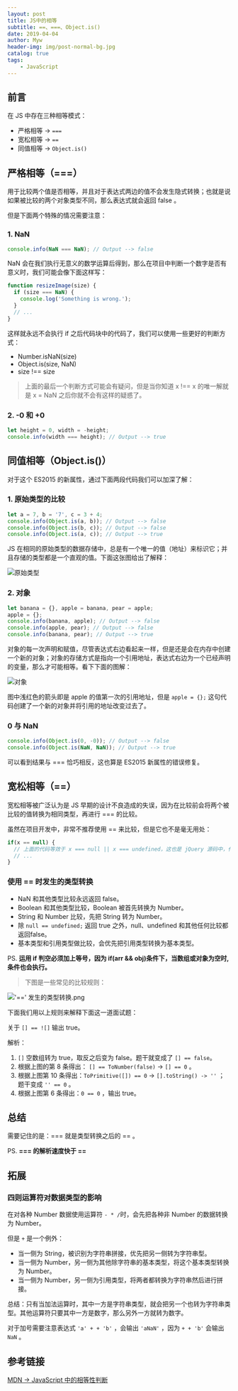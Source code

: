 ```yaml
---
layout: post
title: JS中的相等
subtitle: ==、===、Object.is()
date: 2019-04-04
author: Myw
header-img: img/post-normal-bg.jpg
catalog: true
tags:
    - JavaScript
---
```


## 前言

在 JS 中存在三种相等模式：

- 严格相等 -> `===`
- 宽松相等 -> `==`
- 同值相等 -> `Object.is()`

## 严格相等（===）

用于比较两个值是否相等，并且对于表达式两边的值不会发生隐式转换；也就是说如果被比较的两个对象类型不同，那么表达式就会返回 false 。

但是下面两个特殊的情况需要注意：

### 1. NaN

```js
console.info(NaN === NaN); // Output --> false
```

NaN 会在我们执行无意义的数学运算后得到，那么在项目中判断一个数字是否有意义时，我们可能会像下面这样写：

```js
function resizeImage(size) {
  if (size === NaN) {
    console.log('Something is wrong.');
  }
  // ...
}
```

这样就永远不会执行 if 之后代码块中的代码了，我们可以使用一些更好的判断方式：

- Number.isNaN(size)
- Object.is(size, NaN)
- size !== size

>上面的最后一个判断方式可能会有疑问，但是当你知道 x !== x 的唯一解就是 x = NaN 之后你就不会有这样的疑惑了。

### 2. -0 和 +0

```js
let height = 0, width = -height;
console.info(width === height); // Output --> true
```

## 同值相等（Object.is()）

对于这个 ES2015 的新属性，通过下面两段代码我们可以加深了解：

### 1. 原始类型的比较

```js
let a = 7, b = '7', c = 3 + 4;
console.info(Object.is(a, b)); // Output --> false
console.info(Object.is(b, c)); // Output --> false
console.info(Object.is(a, c)); // Output --> true
```

JS 在相同的原始类型的数据存储中，总是有一个唯一的值（地址）来标识它；并且存储的类型都是一个直观的值。下面这张图给出了解释：

![原始类型](https://tva1.sinaimg.cn/large/00831rSTgy1gd30wza5u0j30dq0aeglx.jpg)

### 2. 对象

```js
let banana = {}, apple = banana, pear = apple;
apple = {};
console.info(banana, apple); // Output --> false
console.info(apple, pear); // Output --> false
console.info(banana, pear); // Output --> true
```

对象的每一次声明和赋值，尽管表达式右边看起来一样，但是还是会在内存中创建一个新的对象；对象的存储方式是指向一个引用地址，表达式右边为一个已经声明的变量，那么才可能相等。看下下面的图解：

![对象](https://tva1.sinaimg.cn/large/00831rSTgy1gd31ale5a9j30eq09wq3k.jpg)

图中浅红色的箭头即是 apple 的值第一次的引用地址，但是 `apple = {};` 这句代码创建了一个新的对象并将引用的地址改变过去了。

### 0 与 NaN

```js
console.info(Object.is(0, -0)); // Output --> false
console.info(Object.is(NaN, NaN)); // Output --> true
```

可以看到结果与 === 恰巧相反，这也算是 ES2015 新属性的错误修复。

## 宽松相等（==）

宽松相等被广泛认为是 JS 早期的设计不良造成的失误，因为在比较前会将两个被比较的值转换为相同类型，再进行 === 的比较。

虽然在项目开发中，非常不推荐使用 == 来比较，但是它也不是毫无用处：

```js
if(x == null) {
  // 上面的代码等效于 x === null || x === undefined，这也是 jQuery 源码中，代替 === 的一种写法。
  // ...
}
```

### 使用 == 时发生的类型转换

- NaN 和其他类型比较永远返回 false。
- Boolean 和其他类型比较，Boolean 被首先转换为 Number。
- String 和 Number 比较，先把 String 转为 Number。
- 除 `null == undefined;` 返回 true 之外，null、undefined 和其他任何比较都返回false。
- 基本类型和引用类型做比较，会优先把引用类型转换为基本类型。

PS. **运用 if 判空必须加上等号，因为 if(arr && obj)条件下，当数组或对象为空时,条件也会执行。**

>下图是一些常见的比较规则：

!['==' 发生的类型转换.png](http://ww1.sinaimg.cn/large/ecbd3051gy1g6kz4szy22j20nc0fx7fp.jpg)

下面我们用以上规则来解释下面这一道面试题：

关于 `[] == ![]` 输出 true。

解析：

1. `[]` 空数组转为 true，取反之后变为 false。题干就变成了 `[] == false`。
2. 根据上图的第 8 条得出： `[] == ToNumber(false)` -> `[] == 0` 。
3. 根据上图第 10 条得出：`ToPrimitive([]) == 0` -> `[].toString() -> ''` ；题干变成 `'' == 0` 。
4. 根据上图第 6 条得出：`0 == 0` ，输出 true。

## 总结

需要记住的是：=== 就是类型转换之后的 == 。

PS. **=== 的解析速度快于 ==**

## 拓展

### 四则运算符对数据类型的影响

在对各种 Number 数据使用运算符 `- * /`时，会先把各种非 Number 的数据转换为 Number。

但是 `+` 是一个例外：

- 当一侧为 String，被识别为字符串拼接，优先把另一侧转为字符串型。
- 当一侧为 Number，另一侧为其他除字符串的基本类型，将这个基本类型转换为 Number。
- 当一侧为 Number，另一侧为引用类型，将两者都转换为字符串然后进行拼接。

总结：只有当加法运算时，其中一方是字符串类型，就会把另一个也转为字符串类型。其他运算符只要其中一方是数字，那么另外一方就转为数字。

对于加号需要注意表达式 `'a' + + 'b'` ，会输出 `'aNaN'` ，因为 `+ + 'b'` 会输出 `NaN` 。

## 参考链接

[MDN -> JavaScript 中的相等性判断](https://developer.mozilla.org/zh-CN/docs/Web/JavaScript/Equality_comparisons_and_sameness)
